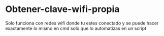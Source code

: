 # Obtener-clave-wifi-propia
Solo funciona con redes wifi donde tu estes conectado y se puede hacer exactamente lo mismo en cmd solo que lo automatizas en un script 
